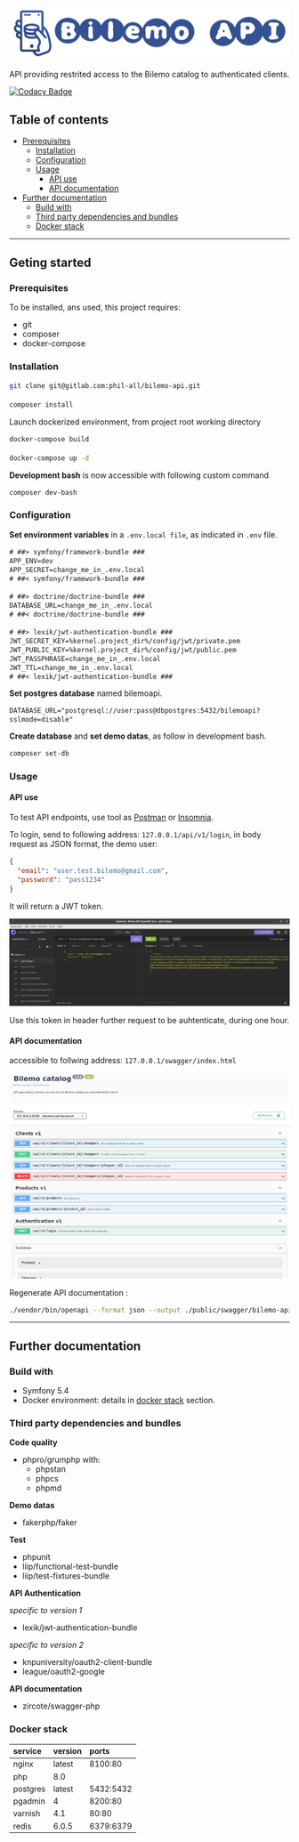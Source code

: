 ![Library logo](public/img/readme.jpg)

API providing restrited access to the Bilemo catalog to authenticated clients.

[![Codacy Badge](https://app.codacy.com/project/badge/Grade/39b60b23ae034749a45159231ca31b7d)](https://www.codacy.com/gl/phil-all/bilemo-api/dashboard?utm_source=gitlab.com&utm_medium=referral&utm_content=phil-all/bilemo-api&utm_campaign=Badge_Grade)

## Table of contents

- [Prerequisites](#prerequisites)
   - [Installation](#installation)
   - [Configuration](#configuration)
   - [Usage](#usage)
      - [API use](#api-use)
      - [API documentation](#api-documentation)
- [Further documentation](#further-documentation)
   - [Build with](#build-with)
   - [Third party dependencies and bundles](#third-party-dependencies-and-bundles)
   - [Docker stack](#Dockerstack)

* * *

## Geting started

### Prerequisites

To be installed, ans used, this project requires:

-   git
-   composer
-   docker-compose

### Installation

```bash
git clone git@gitlab.com:phil-all/bilemo-api.git

composer install
```

Launch dockerized environment, from project root working directory

```bash
docker-compose build

docker-compose up -d
```

**Development bash** is now accessible with following custom command

```bash
composer dev-bash
```

### Configuration

**Set environment variables** in a `.env.local file`, as indicated in `.env` file.

```code
# ##> symfony/framework-bundle ###
APP_ENV=dev
APP_SECRET=change_me_in_.env.local
# ##< symfony/framework-bundle ###

# ##> doctrine/doctrine-bundle ###
DATABASE_URL=change_me_in_.env.local
# ##< doctrine/doctrine-bundle ###

# ##> lexik/jwt-authentication-bundle ###
JWT_SECRET_KEY=%kernel.project_dir%/config/jwt/private.pem
JWT_PUBLIC_KEY=%kernel.project_dir%/config/jwt/public.pem
JWT_PASSPHRASE=change_me_in_.env.local
JWT_TTL=change_me_in_.env.local
# ##< lexik/jwt-authentication-bundle ###
```

**Set postgres database** named bilemoapi.

```code
DATABASE_URL="postgresql://user:pass@dbpostgres:5432/bilemoapi?sslmode=disable"
```

**Create database** and **set demo datas**, as follow in development bash.

```bash
composer set-db
```

### Usage

#### API use

To test API endpoints, use tool as [Postman](https://learning.postman.com/docs/getting-started/introduction/) or [Insomnia](https://insomnia.rest/download).

To login, send to following address: `127.0.0.1/api/v1/login`, in body request as JSON format, the demo user:

```json
{
  "email": "user.test.bilemo@gmail.com",
  "password": "pass1234"
}
```

It will return a JWT token.

![Library logo](public/img/insomnia.jpg)

Use this token in header further request to be auhtenticate, during one hour.

#### API documentation

accessible to follwing address: `127.0.0.1/swagger/index.html`

![Library logo](public/img/api-doc.jpg)

Regenerate API documentation :

```bash
./vendor/bin/openapi --format json --output ./public/swagger/bilemo-api-documentation.json src
```

* * *

## Further documentation

### Build with

-   Symfony 5.4
-   Docker environment: details in [docker stack](#docker-stack) section.

### Third party dependencies and bundles

**Code quality**

-   phpro/grumphp with:
    -   phpstan
    -   phpcs
    -   phpmd

**Demo datas**

-   fakerphp/faker

**Test**

-   phpunit
-   liip/functional-test-bundle
-   liip/test-fixtures-bundle

**API Authentication**

_specific to version 1_

-   lexik/jwt-authentication-bundle

_specific to version 2_

-   knpuniversity/oauth2-client-bundle
-   league/oauth2-google

**API documentation**

-   zircote/swagger-php

### Docker stack

| service  | version | ports     |
| :------- | :------ | :-------- |
| nginx    | latest  | 8100:80   |
| php      | 8.0     |           |
| postgres | latest  | 5432:5432 |
| pgadmin  | 4       | 8200:80   |
| varnish  | 4.1     | 80:80     |
| redis    | 6.0.5   | 6379:6379 |

